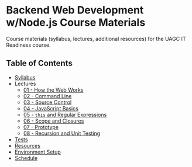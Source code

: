 # Backend Web Development w/Node.js Course Materials

Course materials (syllabus, lectures, additional resources) for the UAGC IT Readiness course.

## Table of Contents

- [Syllabus](syllabus.md)
- Lectures
  - [01 - How the Web Works](/lectures/01-the-internet-and-the-web/README.md)
  - [02 - Command Line](/lectures/02-command-line/README.md)
  - [03 - Source Control](/lectures/03-source-control/README.md)
  - [04 - JavaScript Basics](/lectures/04-javascript-basics/README.md)
  - [05 - `this` and Regular Expressions](/lectures/05-this-and-regex/README.md)
  - [06 - Scope and Closures](/lectures/06-scope-and-closures/README.md)
  - [07 - Prototype](/lectures/07-prototype/README.md)
  - [08 - Recursion and Unit Testing](/lectures/08-recursion-and-unit-tests/README.md)
- [Tests](/lectures/tests/README.md)
- [Resources](resources.md)
- [Environment Setup](environment.md)
- [Schedule](https://docs.google.com/spreadsheets/d/1t6GI6iSBET7IVN0TqDXziwXH8D1L9xu5sa-bXAtGps0/edit?usp=sharing)

